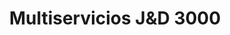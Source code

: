 ---
title: "Multiservicios J&D 3000"
url: /barcelona/multiservicios-jundd-3000/
shop: reparación de automóviles
---